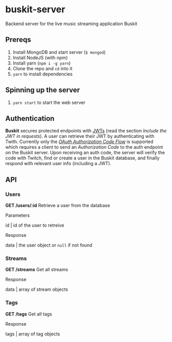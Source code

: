 # buskit-server
Backend server for the live music streaming application Buskit

## Prereqs

1. Install MongoDB and start server (`$ mongod`)
2. Install NodeJS (with npm)
3. Install yarn (`npm i -g yarn`)
4. Clone the repo and `cd` into it
5. `yarn` to install dependencies

## Spinning up the server
1. `yarn start` to start the web server

## Authentication
**Buskit** secures protected endpoints with [JWTs](https://www.npmjs.com/package/passport-jwt) (read the section *Include the JWT in requests*). A user can retrieve their JWT by authenticating with Twith. Currently only the [*OAuth Authorization Code Flow*](
https://dev.twitch.tv/docs/authentication/getting-tokens-oauth/#oauth-authorization-code-flow
) is supported which requires a client to send an *Authorization Code* to the auth endpoint on the Buskit server. Upon receiving an auth code, the server will verify the code with Twitch, find or create a user in the Buskit database, and finally respond with relevant user info (including a JWT).

## API

### Users

**GET /users/:id**
Retrieve a user from the database

Parameters

id | id of the user to retreive

Response

data | the user object or `null` if not found

### Streams

**GET /streams**
Get all streams

Response

data | array of stream objects


### Tags

**GET /tags**
Get all tags

Response

tags | array of tag objects